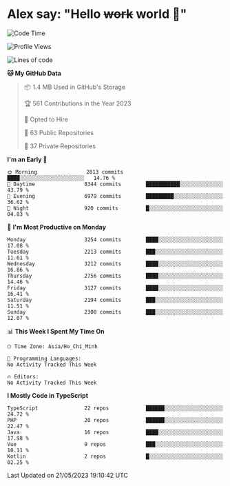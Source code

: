 # Alex say: "Hello ~~work~~ world 🐾"

<!--START_SECTION:waka-->
![Code Time](http://img.shields.io/badge/Code%20Time-839%20hrs%205%20mins-blue)

![Profile Views](http://img.shields.io/badge/Profile%20Views-1-blue)

![Lines of code](https://img.shields.io/badge/From%20Hello%20World%20I%27ve%20Written-41.0%20million%20lines%20of%20code-blue)

**🐱 My GitHub Data** 

> 📦 1.4 MB Used in GitHub's Storage 
 > 
> 🏆 561 Contributions in the Year 2023
 > 
> 💼 Opted to Hire
 > 
> 📜 63 Public Repositories 
 > 
> 🔑 37 Private Repositories 
 > 
**I'm an Early 🐤** 

```text
🌞 Morning                2813 commits        ████░░░░░░░░░░░░░░░░░░░░░   14.76 % 
🌆 Daytime                8344 commits        ███████████░░░░░░░░░░░░░░   43.79 % 
🌃 Evening                6979 commits        █████████░░░░░░░░░░░░░░░░   36.62 % 
🌙 Night                  920 commits         █░░░░░░░░░░░░░░░░░░░░░░░░   04.83 % 
```
📅 **I'm Most Productive on Monday** 

```text
Monday                   3254 commits        ████░░░░░░░░░░░░░░░░░░░░░   17.08 % 
Tuesday                  2213 commits        ███░░░░░░░░░░░░░░░░░░░░░░   11.61 % 
Wednesday                3212 commits        ████░░░░░░░░░░░░░░░░░░░░░   16.86 % 
Thursday                 2756 commits        ████░░░░░░░░░░░░░░░░░░░░░   14.46 % 
Friday                   3127 commits        ████░░░░░░░░░░░░░░░░░░░░░   16.41 % 
Saturday                 2194 commits        ███░░░░░░░░░░░░░░░░░░░░░░   11.51 % 
Sunday                   2300 commits        ███░░░░░░░░░░░░░░░░░░░░░░   12.07 % 
```


📊 **This Week I Spent My Time On** 

```text
🕑︎ Time Zone: Asia/Ho_Chi_Minh

💬 Programming Languages: 
No Activity Tracked This Week

🔥 Editors: 
No Activity Tracked This Week
```

**I Mostly Code in TypeScript** 

```text
TypeScript               22 repos            ██████░░░░░░░░░░░░░░░░░░░   24.72 % 
PHP                      20 repos            ██████░░░░░░░░░░░░░░░░░░░   22.47 % 
Java                     16 repos            ████░░░░░░░░░░░░░░░░░░░░░   17.98 % 
Vue                      9 repos             ███░░░░░░░░░░░░░░░░░░░░░░   10.11 % 
Kotlin                   2 repos             █░░░░░░░░░░░░░░░░░░░░░░░░   02.25 % 
```




 Last Updated on 21/05/2023 19:10:42 UTC
<!--END_SECTION:waka-->
